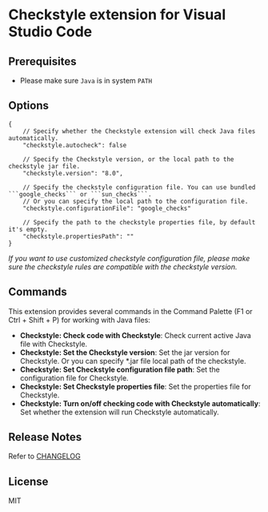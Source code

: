 # Checkstyle extension for Visual Studio Code

## Prerequisites

* Please make sure ```Java``` is in system ```PATH```

## Options
```
{
    // Specify whether the Checkstyle extension will check Java files automatically.
    "checkstyle.autocheck": false

    // Specify the Checkstyle version, or the local path to the checkstyle jar file.
    "checkstyle.version": "8.0",

    // Specify the checkstyle configuration file. You can use bundled ```google_checks``` or ```sun_checks```.
    // Or you can specify the local path to the configuration file.
    "checkstyle.configurationFile": "google_checks"
    
    // Specify the path to the checkstyle properties file, by default it's empty.
    "checkstyle.propertiesPath": ""
}
```

_If you want to use customized checkstyle configuration file, please make sure the checkstyle rules are compatible with the checkstyle version._


## Commands
This extension provides several commands in the Command Palette (F1 or Ctrl + Shift + P) for working with Java files:
* **Checkstyle: Check code with Checkstyle**: Check current active Java file with Checkstyle.
* **Checkstyle: Set the Checkstyle version**: Set the jar version for Checkstyle. Or you can specify \*.jar file local path of the checkstyle.
* **Checkstyle: Set Checkstyle configuration file path**: Set the configuration file for Checkstyle.
* **Checkstyle: Set Checkstyle properties file**: Set the properties file for Checkstyle.
* **Checkstyle: Turn on/off checking code with Checkstyle automatically**: Set whether the extension will run Checkstyle automatically.

## Release Notes
Refer to [CHANGELOG](CHANGELOG.md)

## License
MIT